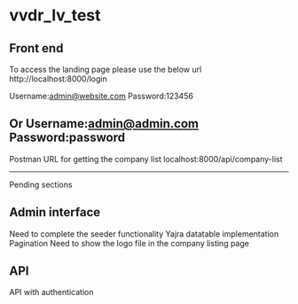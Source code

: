 # vvdr_lv_test

Front end
-------------------
To access the landing page please use the below url
http://localhost:8000/login

Username:admin@website.com
Password:123456

Or
Username:admin@admin.com
Password:password
--------------
Postman URL for getting the company list
localhost:8000/api/company-list

----------------------
Pending sections

Admin interface
-------------------------
Need to complete the seeder functionality
Yajra datatable implementation
Pagination
Need to show the logo file in the company listing page

API
-------
API with authentication